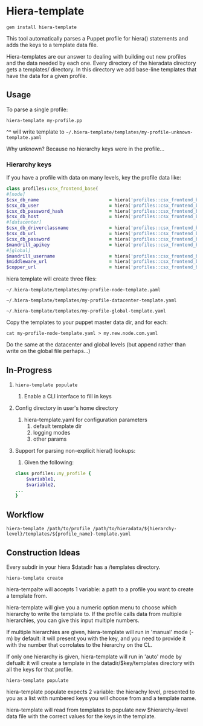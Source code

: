 # Hiera-template

```gem install hiera-template```

This tool automatically parses a Puppet profile for hiera() statements and adds the keys to a template data file. 

Hiera-templates are our answer to dealing with building out new profiles and the data needed by each one. Every directory of the hieradata directory gets a templates/ directory. In this directory we add base-line templates that have the data for a given profile. 

## Usage
To parse a single profile:

```hiera-template my-profile.pp```

^^ will write template to ```~/.hiera-template/templates/my-profile-unknown-template.yaml```

Why unknown? Because no hierarchy keys were in the profile...

### Hierarchy keys
If you have a profile with data on many levels, key the profile data like:

```ruby
class profiles::csx_frontend_base(
#[node]
$csx_db_name                          = hiera('profiles::csx_frontend_base::csx_db_name'),
$csx_db_user                          = hiera('profiles::csx_frontend_base::csx_db_user'),
$csx_db_password_hash                 = hiera('profiles::csx_frontend_base::csx_db_password_hash'),
$csx_db_host                          = hiera('profiles::csx_frontend_base::csx_db_host'),
#[datacenter]
$csx_db_driverclassname               = hiera('profiles::csx_frontend_base::csx_db_driverclassname'),
$csx_db_url                           = hiera('profiles::csx_frontend_base::csx_db_url'),
$csx_db_password                      = hiera('profiles::csx_frontend_base::csx_db_password'),
$mandrill_apikey                      = hiera('profiles::csx_frontend_base::mandrill_apikey'),
#[global]
$mandrill_username                    = hiera('profiles::csx_frontend_base::mandrill_username'),
$middleware_url                       = hiera('profiles::csx_frontend_base::middleware_url'),
$copper_url                           = hiera('profiles::csx_frontend_base::copper_url'),
```

hiera template will create three files:

```
~/.hiera-template/templates/my-profile-node-template.yaml
```

```
~/.hiera-template/templates/my-profile-datacenter-template.yaml
```

```
~/.hiera-template/templates/my-profile-global-template.yaml
```

Copy the templates to your puppet master data dir, and for each: 

```cat my-profile-node-template.yaml > my.new.node.com.yaml```

Do the same at the datacenter and global levels (but append rather than write on the global file perhaps...)

## In-Progress

1. ```hiera-template populate```
	1. Enable a CLI interface to fill in keys
1. Config directory in user's home directory
	1. hiera-template.yaml for configuration parameters
		1. default template dir
		1. logging modes
		1. other params
1. Support for parsing non-explicit hiera() lookups:
	1. Given the following:
	
	```ruby
	class profiles::my_profile {
		$variable1,
		$variable2,
	...
	}
	```
	
	
## Workflow
```hiera-template /path/to/profile /path/to/hieradata/${hierarchy-level}/templates/${profile_name}-template.yaml```

## Construction Ideas 
Every subdir in your hiera $datadir has a /templates directory. 

```hiera-template create```

hiera-tempalte will accepts 1 variable: a path to a profile you want to create a template from. 

hiera-template will give you a numeric option menu to choose which hierarchy to write the template to. If the profile calls data from multiple hierarchies, you can give this input multiple numbers. 


If multiple hierarchies are given, hiera-template will run in 'manual' mode (-m) by default: it will present you with the key, and you need to provide it with the number that corrolates to the hierarchy on the CL. 

If only one hierarchy is given, hiera-template will run in 'auto' mode by defualt: it will create a template in the datadir/$key/templates directory with all the keys for that profile. 

```hiera-template populate```

hiera-template populate expects 2 variable: the hierachy level, presented to you as a list with numbered keys you will choose from and a template name.  

hiera-template will read from templates to populate new $hierarchy-level data file with the correct values for the keys in the template.


